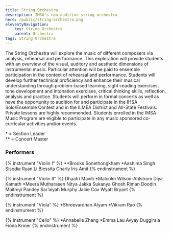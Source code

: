 ```yaml
---
title: String Orchestra
description: IMSA's non-audition string orchestra
hero: /public/string-orchestra.png
eleventyNavigation:
    key: String Orchestra
    parent: Orchestra
tags: String Orchestra
---
```


The String Orchestra will explore the music of different composers via analysis, rehearsal and performance. This exploration will provide
students with an overview of the visual, auditory and aesthetic dimensions of instrumental music. Particular attention will be paid to
ensemble participation in the context of rehearsal and performance. Students will develop further technical proficiency and enhance
their musical understanding through problem-based learning, sight-reading exercises, tone development and intonation exercises, critical
thinking skills, reflection, analysis and practice. Students will perform in formal concerts as well as have the opportunity to audition
for and participate in the IHSA Solo/Ensemble Contest and in the ILMEA District and All-State Festivals. Private lessons are highly
recommended. Students enrolled in the IMSA Music Program are eligible to participate in any music sponsored co-curricular activities
and/or events.

\* = Section Leader<br/>
\** = Concert Master

### Performers
{% instrument "Violin I" %}
**Brooks Sonethongkham
*Aashima Singh Sisodia
Ryan Li
Blessita Charly
Iris Amit
{% endinstrument %}

{% instrument "Violin II" %}
Dhaatri Maviti
*Malcolm Wilson-Ahlstrom
Diya Kamath
*Meera Mutharasen
Nitya Jakka
Sukanya Ghosh
Riman Doodin
Maitreyi Pandey
Sar’aiyah Murphy
Jacie Cox
Wyatt Bryant
{% endinstrument %}

{% instrument "Viola" %}
*Shreevardhan Atyam
*Vikram Rao
{% endinstrument %}

{% instrument "Cello" %}
*Annabelle Zhang
*Emma Lau
Avyay Duggirala
Fiona Kriner
{% endinstrument %}